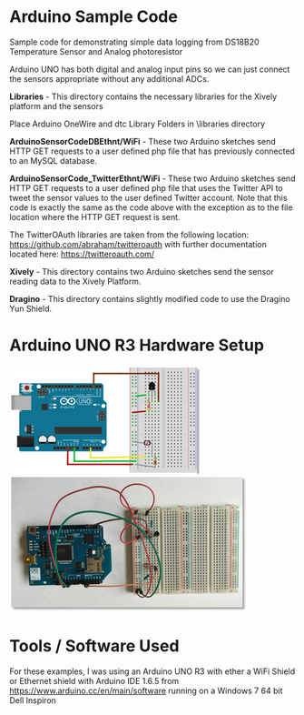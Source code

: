 # Arduino Sample Code
Sample code for demonstrating simple data logging from DS18B20 Temperature Sensor and Analog photoresistor

Arduino UNO has both digital and analog input pins so we can just connect the sensors appropriate without any additional ADCs.

**Libraries** - This directory contains the necessary libraries for the Xively platform and the sensors

Place Arduino OneWire and dtc Library Folders in <your-path-to-Arduino-Directory>\libraries directory

**ArduinoSensorCodeDBEthnt/WiFi** - These two Arduino sketches send HTTP GET requests to a user defined php file that has previously connected to an MySQL database.

**ArduinoSensorCode_TwitterEthnt/WiFi** - These two Arduino sketches send HTTP GET requests to a user defined php file that uses the Twitter API to tweet the sensor values to the user defined Twitter account. Note that this code is exactly the same as the code above with the exception as to the file location where the HTTP GET request is sent.

The TwitterOAuth libraries are taken from the following location:
https://github.com/abraham/twitteroauth with further documentation located here: https://twitteroauth.com/

**Xively** - This directory contains two Arduino sketches send the sensor reading data to the Xively Platform.

**Dragino** - This directory contains slightly modified code to use the Dragino Yun Shield.

# Arduino UNO R3 Hardware Setup

![alt text](Arduino-Images/ArduinoUNOR3-lighttempsensor-bb.png "Fritzing drawing of the Arduino UNO R3 connected to breadboard with light and temperature sensors")
![alt text](Arduino-Images/ArduinoUNOR3-lighttempsensor-photo.png "Photo of the Arduino UNO R3 connected to breadboard with light and temperature sensors")


# Tools / Software Used

For these examples, I was using an Arduino UNO R3 with ether a WiFi Shield or Ethernet shield with Arduino IDE 1.6.5 from https://www.arduino.cc/en/main/software running on a Windows 7 64 bit Dell Inspiron
